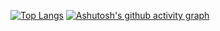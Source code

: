 [![Top Langs](https://github-readme-stats.vercel.app/api/top-langs/?username=roki200)](https://github.com/anuraghazra/github-readme-stats)
[![Ashutosh's github activity graph](https://activity-graph.herokuapp.com/graph?username=roki200)](https://github.com/ashutosh00710/github-readme-activity-graph)
